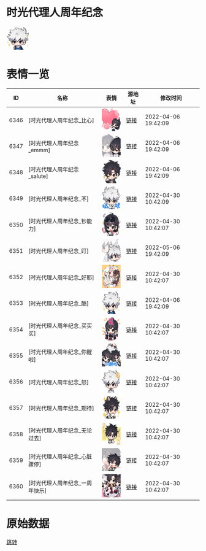 # 时光代理人周年纪念

<img src="./cover.png" height="60" alt="cover" />

# 表情一览

|ID|名称|表情|源地址|修改时间|
|----|----|----|----|----|
|6346|[时光代理人周年纪念_比心]|<img src="./pic/006346_%5B时光代理人周年纪念_比心%5D.png" height="60" alt="比心"/>|[链接](http://i0.hdslb.com/bfs/emote/9af6d8310808b5f635b1644cf947b2472854c2d9.png)|2022-04-06 19:42:09|
|6347|[时光代理人周年纪念_emmm]|<img src="./pic/006347_%5B时光代理人周年纪念_emmm%5D.png" height="60" alt="emmm"/>|[链接](http://i0.hdslb.com/bfs/emote/7ca9f17f1f8357b6a436570ca24ee1a5aa14176f.png)|2022-04-06 19:42:09|
|6348|[时光代理人周年纪念_salute]|<img src="./pic/006348_%5B时光代理人周年纪念_salute%5D.png" height="60" alt="salute"/>|[链接](http://i0.hdslb.com/bfs/emote/028b9d80e8c1a4edcc3e79bf460ae1fcdf76b26d.png)|2022-04-06 19:42:09|
|6349|[时光代理人周年纪念_不]|<img src="./pic/006349_%5B时光代理人周年纪念_不%5D.png" height="60" alt="不"/>|[链接](http://i0.hdslb.com/bfs/emote/9e3e5fcd0125a01f5b827fe670a53a9cb16099f7.png)|2022-04-30 10:42:09|
|6350|[时光代理人周年纪念_钞能力]|<img src="./pic/006350_%5B时光代理人周年纪念_钞能力%5D.png" height="60" alt="钞能力"/>|[链接](http://i0.hdslb.com/bfs/emote/e818350cc7a2d05f75462daab2b9e22d620c958a.png)|2022-04-30 10:42:07|
|6351|[时光代理人周年纪念_盯]|<img src="./pic/006351_%5B时光代理人周年纪念_盯%5D.png" height="60" alt="盯"/>|[链接](http://i0.hdslb.com/bfs/emote/8fca63db5358d77fee0a8bc4548e0db0f1c78a49.png)|2022-05-06 19:42:09|
|6352|[时光代理人周年纪念_好耶]|<img src="./pic/006352_%5B时光代理人周年纪念_好耶%5D.png" height="60" alt="好耶"/>|[链接](http://i0.hdslb.com/bfs/emote/9fdeac7a4e517b25030302832306a84f0a8081cf.png)|2022-04-30 10:42:07|
|6353|[时光代理人周年纪念_酷]|<img src="./pic/006353_%5B时光代理人周年纪念_酷%5D.png" height="60" alt="酷"/>|[链接](http://i0.hdslb.com/bfs/emote/c27237bdd4c0c8f4c20d19b5889b5d326c39d625.png)|2022-04-06 19:42:09|
|6354|[时光代理人周年纪念_买买买]|<img src="./pic/006354_%5B时光代理人周年纪念_买买买%5D.png" height="60" alt="买买买"/>|[链接](http://i0.hdslb.com/bfs/emote/bb1b075895fe58505586a23fb57aff4ef50c5c43.png)|2022-04-30 10:42:07|
|6355|[时光代理人周年纪念_你醒啦]|<img src="./pic/006355_%5B时光代理人周年纪念_你醒啦%5D.png" height="60" alt="你醒啦"/>|[链接](http://i0.hdslb.com/bfs/emote/7e94f51f7252c7657d98e9d30c67829125385583.png)|2022-04-30 10:42:07|
|6356|[时光代理人周年纪念_怒]|<img src="./pic/006356_%5B时光代理人周年纪念_怒%5D.png" height="60" alt="怒"/>|[链接](http://i0.hdslb.com/bfs/emote/de847eae440ea7bd8cd6642c17507d03e7f2e696.png)|2022-04-30 10:42:07|
|6357|[时光代理人周年纪念_期待]|<img src="./pic/006357_%5B时光代理人周年纪念_期待%5D.png" height="60" alt="期待"/>|[链接](http://i0.hdslb.com/bfs/emote/bc230e2373be0a1826c993d0a781abf8343dd317.png)|2022-04-30 10:42:07|
|6358|[时光代理人周年纪念_无论过去]|<img src="./pic/006358_%5B时光代理人周年纪念_无论过去%5D.png" height="60" alt="无论过去"/>|[链接](http://i0.hdslb.com/bfs/emote/7a31be18fb120d1ca5a775695007c6af13092b49.png)|2022-04-30 10:42:07|
|6359|[时光代理人周年纪念_心脏骤停]|<img src="./pic/006359_%5B时光代理人周年纪念_心脏骤停%5D.png" height="60" alt="心脏骤停"/>|[链接](http://i0.hdslb.com/bfs/emote/dff5c7b544172fd376dd60e351db1394f3e4e32c.png)|2022-04-30 10:42:07|
|6360|[时光代理人周年纪念_一周年快乐]|<img src="./pic/006360_%5B时光代理人周年纪念_一周年快乐%5D.png" height="60" alt="一周年快乐"/>|[链接](http://i0.hdslb.com/bfs/emote/1fe94207e8d295e05a5cde6a8a20cd23d6d1cf57.png)|2022-04-30 10:42:07|

# 原始数据

[跳转](./raw.json)

